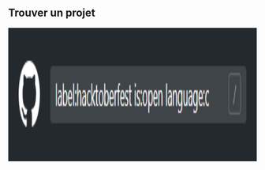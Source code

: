 ## Trouver un projet

<html>
  <div>
    <img class="centeredImage" src="images/hacktoberfestLabel.png" width="1600" height="270" />
  </div>
</html>

